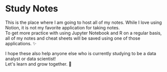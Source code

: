 # Study Notes

This is the place where I am going to host all of my notes. While I love using Notion, it is not my favorite application for taking notes.<br/>
To get more practice with using Jupyter Notebook and R on a regular basis, all of my notes and cheat sheets will be saved using one of those applications. ✨<br/>

I hope these also help anyone else who is currently studying to be a data analyst or data scientist!<br/>
Let's learn and grow together. 🌱<br/>
